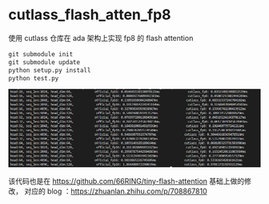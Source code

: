 # cutlass_flash_atten_fp8
使用 cutlass 仓库在 ada 架构上实现 fp8 的 flash attention 

```
git submodule init
git submodule update
python setup.py install
python test.py
```
![性能对比](./benchmark.png)


该代码也是在 https://github.com/66RING/tiny-flash-attention 基础上做的修改，
对应的 blog ：https://zhuanlan.zhihu.com/p/708867810

